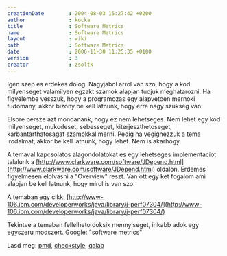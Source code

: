 ```yaml
---
creationDate        : 2004-08-03 15:27:42 +0200 
author              : kocka 
title               : Software Metrics 
name                : Software Metrics 
layout              : wiki 
path                : Software Metrics 
date                : 2006-11-30 11:25:35 +0100 
version             : 3 
creator             : zsoltk 
---
```

Igen szep es erdekes dolog. Nagyjabol arrol van szo, hogy a kod milyenseget valamilyen egzakt szamok alapjan tudjuk meghatarozni. Ha figyelembe vesszuk, hogy a programozas egy alapvetoen mernoki tudomany, akkor bizony be kell latnunk, hogy erre nagy szukseg van.

Elsore persze azt mondanank, hogy ez nem lehetseges. Nem lehet egy kod milyenseget, mukodeset, sebesseget, kiterjeszthetoseget, karbantarthatosagat szamokkal merni. Pedig ha vegignezzuk a tema irodalmat, akkor be kell latnunk, hogy lehet. Nem is akarhogy.

A temaval kapcsolatos alagondolatokat es egy lehetseges implementaciot talalunk a [http://www.clarkware.com/software/JDepend.html](http://www.clarkware.com/software/JDepend.html) oldalon. Erdemes figyelmesen elolvasni a "Overview" reszt. Van ott egy ket fogalom ami alapjan be kell latnunk, hogy mirol is van szo.

A temaban egy cikk: [http://www-106.ibm.com/developerworks/java/library/j-perf07304/](http://www-106.ibm.com/developerworks/java/library/j-perf07304/)

Tekintve a temaban fellelheto doksik mennyiseget, inkabb adok egy egyszeru modszert. Google: "software metrics"

Lasd meg: [pmd](PMD.html), [checkstyle](checkstyle.html), [qalab](qalab.html)



